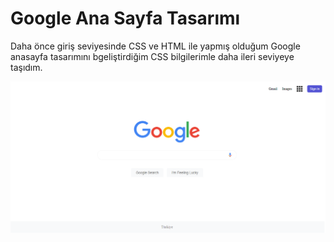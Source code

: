 # Google Ana Sayfa Tasarımı

Daha önce giriş seviyesinde CSS ve HTML ile yapmış olduğum Google anasayfa tasarımını bgeliştirdiğim CSS bilgilerimle daha ileri seviyeye taşıdım.

![Kod görüntüsü](Photos/ornek1.png)
